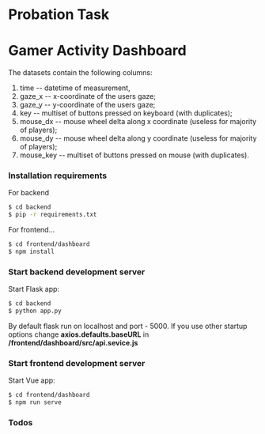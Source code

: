# Probation Task
# Gamer Activity Dashboard

The datasets contain the following columns:
1. time -- datetime of measurement,
2. gaze_x -- x-coordinate of the users gaze;
3. gaze_y -- y-coordinate of the users gaze;
4. key -- multiset of buttons pressed on keyboard (with duplicates);
5. mouse_dx -- mouse wheel delta along x coordinate (useless for majority of players);
6. mouse_dy -- mouse wheel delta along y coordinate (useless for majority of players);
7. mouse_key -- multiset of buttons pressed on mouse  (with duplicates).



### Installation requirements
For backend
```sh
$ cd backend
$ pip -r requirements.txt
```

For frontend...

```sh
$ cd frontend/dashboard
$ npm install
```

### Start backend development server 
Start Flask app:
```sh
$ cd backend
$ python app.py
```

By default flask run on localhost and port - 5000.
If you use other startup options change **axios.defaults.baseURL** in **/frontend/dashboard/src/api.sevice.js**

### Start frontend development server 
Start Vue app:
```sh
$ cd frontend/dashboard
$ npm run serve
```

### Todos





